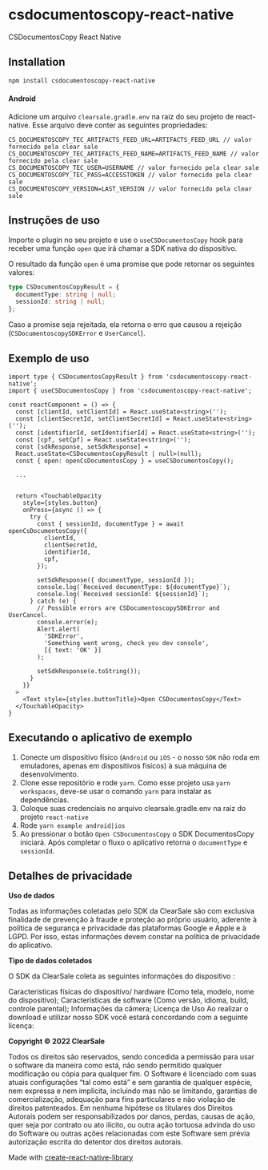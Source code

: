 # csdocumentoscopy-react-native

CSDocumentosCopy React Native

## Installation

```sh
npm install csdocumentoscopy-react-native
```

#### Android
Adicione um arquivo `clearsale.gradle.env` na raiz do seu projeto de react-native.
Esse arquivo deve conter as seguintes propriedades:

```
CS_DOCUMENTOSCOPY_TEC_ARTIFACTS_FEED_URL=ARTIFACTS_FEED_URL // valor fornecido pela clear sale
CS_DOCUMENTOSCOPY_TEC_ARTIFACTS_FEED_NAME=ARTIFACTS_FEED_NAME // valor fornecido pela clear sale
CS_DOCUMENTOSCOPY_TEC_USER=USERNAME // valor fornecido pela clear sale
CS_DOCUMENTOSCOPY_TEC_PASS=ACCESSTOKEN // valor fornecido pela clear sale
CS_DOCUMENTOSCOPY_VERSION=LAST_VERSION // valor fornecido pela clear sale
```

## Instruções de uso
Importe o plugin no seu projeto e use o `useCSDocumentosCopy` hook para receber uma função `open` que irá chamar a SDK nativa do dispositivo.

O resultado da função `open` é uma promise que pode retornar os seguintes valores:
```typescript
type CSDocumentosCopyResult = {
  documentType: string | null;
  sessionId: string | null;
};
```

Caso a promise seja rejeitada, ela retorna o erro que causou a rejeição (`CSDocumentoscopySDKError` e `UserCancel`).

## Exemplo de uso
```tsx
import type { CSDocumentosCopyResult } from 'csdocumentoscopy-react-native';
import { useCSDocumentosCopy } from 'csdocumentoscopy-react-native';

const reactComponent = () => {
  const [clientId, setClientId] = React.useState<string>('');
  const [clientSecretId, setClientSecretId] = React.useState<string>('');
  const [identifierId, setIdentifierId] = React.useState<string>('');
  const [cpf, setCpf] = React.useState<string>('');
  const [sdkResponse, setSdkResponse] =
  React.useState<CSDocumentosCopyResult | null>(null);
  const { open: openCsDocumentosCopy } = useCSDocumentosCopy();

  ...


  return <TouchableOpacity
    style={styles.button}
    onPress={async () => {
      try {
        const { sessionId, documentType } = await openCsDocumentosCopy({
          clientId,
          clientSecretId,
          identifierId,
          cpf,
        });

        setSdkResponse({ documentType, sessionId });
        console.log(`Received documentType: ${documentType}`);
        console.log(`Received sessionId: ${sessionId}`);
      } catch (e) {
        // Possible errors are CSDocumentoscopySDKError and UserCancel.
        console.error(e);
        Alert.alert(
          'SDKError',
          'Something went wrong, check you dev console',
          [{ text: 'OK' }]
        );

        setSdkResponse(e.toString());
      }
    }}
  >
    <Text style={styles.buttonTitle}>Open CSDocumentosCopy</Text>
  </TouchableOpacity>
}
```

## Executando o aplicativo de exemplo

1. Conecte um dispositivo físico (`Android` ou `iOS` - o nosso `SDK` não roda em emuladores, apenas em dispositivos fisícos) à sua máquina de desenvolvimento.
2. Clone esse repositório e rode `yarn`. Como esse projeto usa `yarn workspaces`, deve-se usar o comando `yarn` para instalar as dependências.
3. Coloque suas credenciais no arquivo clearsale.gradle.env na raiz do projeto `react-native`
4. Rode `yarn example android|ios`
5. Ao pressionar o botão `Open CSDocumentosCopy` o SDK DocumentosCopy iniciará. Após completar o fluxo o aplicativo retorna o `documentType` e `sessionId`.

## Detalhes de privacidade

**Uso de dados**

Todas as informações coletadas pelo SDK da ClearSale são com exclusiva finalidade de prevenção à fraude e proteção ao próprio usuário, aderente à política de segurança e privacidade das plataformas Google e Apple e à LGPD. Por isso, estas informações devem constar na política de privacidade do aplicativo.

**Tipo de dados coletados**

O SDK da ClearSale coleta as seguintes informações do dispositivo :

Características físicas do dispositivo/ hardware (Como tela, modelo, nome do dispositivo);
Características de software (Como versão, idioma, build, controle parental);
Informações da câmera;
Licença de Uso
Ao realizar o download e utilizar nosso SDK você estará concordando com a seguinte licença:

**Copyright © 2022 ClearSale**

Todos os direitos são reservados, sendo concedida a permissão para usar o software da maneira como está, não sendo permitido qualquer modificação ou cópia para qualquer fim. O Software é licenciado com suas atuais configurações “tal como está” e sem garantia de qualquer espécie, nem expressa e nem implícita, incluindo mas não se limitando, garantias de comercialização, adequação para fins particulares e não violação de direitos patenteados. Em nenhuma hipótese os titulares dos Direitos Autorais podem ser responsabilizados por danos, perdas, causas de ação, quer seja por contrato ou ato ilícito, ou outra ação tortuosa advinda do uso do Software ou outras ações relacionadas com este Software sem prévia autorização escrita do detentor dos direitos autorais.

Made with [create-react-native-library](https://github.com/callstack/react-native-builder-bob)
